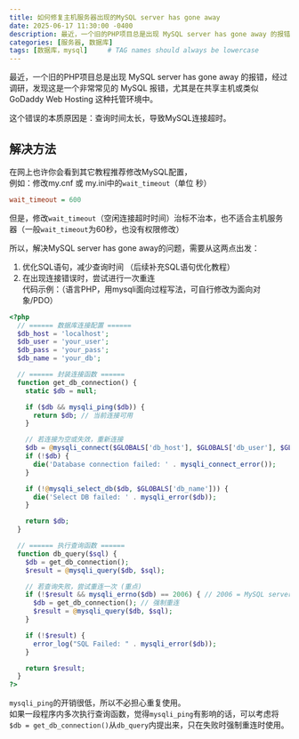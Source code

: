 ```yaml
---
title: 如何修复主机服务器出现的MySQL server has gone away
date: 2025-06-17 11:30:00 -0400
description: 最近，一个旧的PHP项目总是出现 MySQL server has gone away 的报错，经过调研，发现这是一个非常常见的 MySQL 报错，尤其是在共享主机或类似 GoDaddy Web Hosting 这种托管环境中。这个错误的本质原因是：查询时间太长，导致MySQL连接超时。
categories: [服务器, 数据库]
tags: [数据库，mysql]     # TAG names should always be lowercase
---
```


最近，一个旧的PHP项目总是出现 MySQL server has gone away 的报错，经过调研，发现这是一个非常常见的 MySQL 报错，尤其是在共享主机或类似 GoDaddy Web Hosting 这种托管环境中。  

这个错误的本质原因是：查询时间太长，导致MySQL连接超时。

## 解决方法

在网上也许你会看到其它教程推荐修改MySQL配置，  
例如：修改my.cnf 或 my.ini中的`wait_timeout`（单位 秒）

```ini
wait_timeout = 600
```

但是，修改`wait_timeout`（空闲连接超时时间）治标不治本，也不适合主机服务器（一般`wait_timeout`为60秒，也没有权限修改）

所以，解决MySQL server has gone away的问题，需要从这两点出发：

1. 优化SQL语句，减少查询时间 （后续补充SQL语句优化教程）
2. 在出现连接错误时，尝试进行一次重连  
   代码示例：（语言PHP，用mysqli面向过程写法，可自行修改为面向对象/PDO）

```php
<?php 
  // ====== 数据库连接配置 ======
  $db_host = 'localhost';
  $db_user = 'your_user';
  $db_pass = 'your_pass';
  $db_name = 'your_db';

  // ====== 封装连接函数 ======
  function get_db_connection() {
    static $db = null;

    if ($db && mysqli_ping($db)) {
      return $db; // 当前连接可用
    }

    // 若连接为空或失效，重新连接
    $db = @mysqli_connect($GLOBALS['db_host'], $GLOBALS['db_user'], $GLOBALS['db_pass']);
    if (!$db) {
      die('Database connection failed: ' . mysqli_connect_error());
    }

    if (!@mysqli_select_db($db, $GLOBALS['db_name'])) {
      die('Select DB failed: ' . mysqli_error($db));
    }

    return $db;
  }

  // ====== 执行查询函数 ======
  function db_query($sql) {
    $db = get_db_connection();
    $result = @mysqli_query($db, $sql);

    // 若查询失败，尝试重连一次 (重点)
    if (!$result && mysqli_errno($db) == 2006) { // 2006 = MySQL server has gone away
      $db = get_db_connection(); // 强制重连
      $result = @mysqli_query($db, $sql);
    }

    if (!$result) {
      error_log("SQL Failed: " . mysqli_error($db));
    }

    return $result;
  }
?>
```

`mysqli_ping`的开销很低，所以不必担心重复使用。  
如果一段程序内多次执行查询函数，觉得`mysqli_ping`有影响的话，可以考虑将`$db = get_db_connection()`从`db_query`内提出来，只在失败时强制重连时使用。

